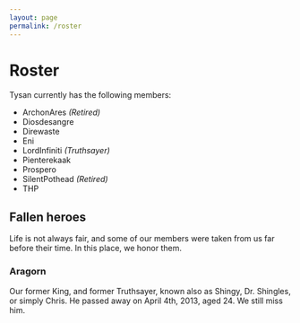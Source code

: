 ```yaml
---
layout: page
permalink: /roster
---
```


# Roster

Tysan currently has the following members:

* ArchonAres _(Retired)_
* Diosdesangre
* Direwaste
* Eni
* LordInfiniti _(Truthsayer)_
* Pienterekaak
* Prospero
* SilentPothead _(Retired)_
* THP

## Fallen heroes

Life is not always fair, and some of our members were taken from us far before their time. In this place, we honor them.

### Aragorn

Our former King, and former Truthsayer, known also as Shingy, Dr. Shingles, or simply Chris. He passed away on April 4th,
 2013, aged 24. We still miss him.
